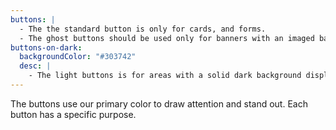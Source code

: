 ```yaml
---
buttons: |
  - The the standard button is only for cards, and forms.
  - The ghost buttons should be used only for banners with an imaged background.
buttons-on-dark:
  backgroundColor: "#303742"
  desc: |
    - The light buttons is for areas with a solid dark background displayed.
---
```


The buttons use our primary color to draw attention and stand out. Each button has a specific purpose.
